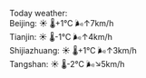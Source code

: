 Today weather:  
Beijing: ☀️   🌡️+1°C 🌬️↑7km/h  
Tianjin: ☀️   🌡️-1°C 🌬️↑4km/h  
Shijiazhuang: ☀️   🌡️+1°C 🌬️↑3km/h  
Tangshan: ☀️   🌡️-2°C 🌬️↘5km/h  
